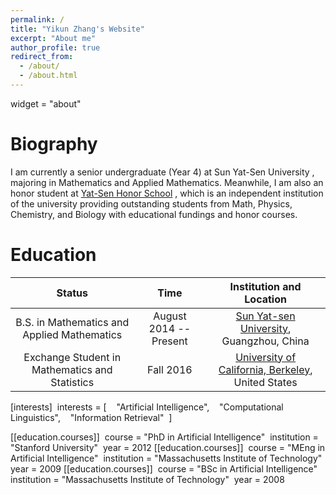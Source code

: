 ```yaml
---
permalink: /
title: "Yikun Zhang's Website"
excerpt: "About me"
author_profile: true
redirect_from: 
  - /about/
  - /about.html
---
```


widget = "about"

Biography
======
I am currently a senior undergraduate (Year 4) at  Sun Yat-Sen University , majoring in Mathematics and Applied Mathematics. Meanwhile, I am also an honor student at [Yat-Sen Honor School](http://yss.sysu.edu.cn/EnVersion/Index.aspx) , which is an independent institution of the university providing outstanding students from Math, Physics, Chemistry, and Biology with educational fundings and honor courses. 

Education
======

| Status        | Time   |             Institution and Location                                         |
| :---------:     | :------: | :--------------------------------------------------------------:     |
| B.S. in Mathematics and Applied Mathematics |  August 2014 -- Present  | [Sun Yat-sen University](http://www.sysu.edu.cn/2012/en/index.htm), Guangzhou, China  |
| Exchange Student in Mathematics and Statistics | Fall 2016  | [University of California, Berkeley](http://www.berkeley.edu/), United States  |

[interests]  
interests = [    "Artificial Intelligence",    "Computational Linguistics",    "Information Retrieval"  ]

[[education.courses]]  course = "PhD in Artificial Intelligence"  institution = "Stanford University"  year = 2012
[[education.courses]]  course = "MEng in Artificial Intelligence"  institution = "Massachusetts Institute of Technology"  year = 2009
[[education.courses]]  course = "BSc in Artificial Intelligence"  institution = "Massachusetts Institute of Technology"  year = 2008



